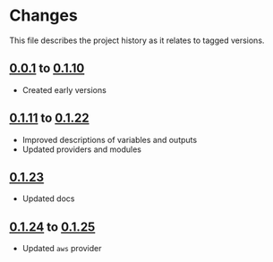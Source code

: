 # Changes
This file describes the project history as it relates to tagged versions.

## [0.0.1](.) to [0.1.10](.)
- Created early versions

## [0.1.11](.) to [0.1.22](.)
- Improved descriptions of variables and outputs
- Updated providers and modules

## [0.1.23](.)
- Updated docs

## [0.1.24](.) to [0.1.25](.)
- Updated `aws` provider
